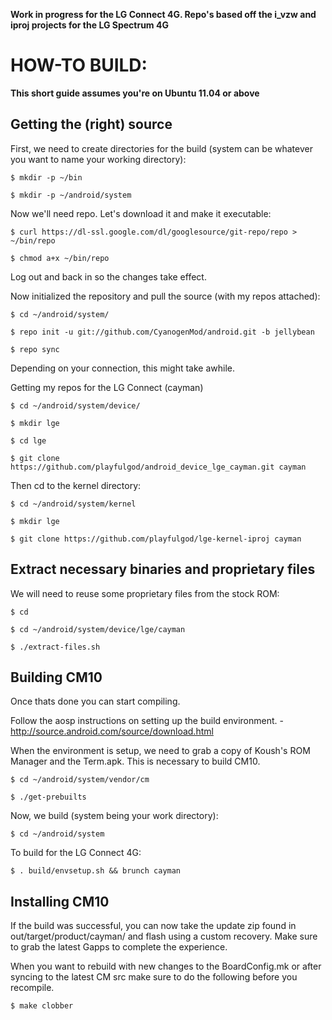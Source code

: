 **Work in progress for the LG Connect 4G. Repo's based off the i_vzw and iproj projects for the LG Spectrum 4G**


HOW-TO BUILD:
=============

**This short guide assumes you're on Ubuntu 11.04 or above**

Getting the (right) source
--------------------------

First, we need to create directories for the build (system can be whatever you want to name your working directory):

    $ mkdir -p ~/bin

    $ mkdir -p ~/android/system

Now we'll need repo. Let's download it and make it executable:

    $ curl https://dl-ssl.google.com/dl/googlesource/git-repo/repo > ~/bin/repo

    $ chmod a+x ~/bin/repo

Log out and back in so the changes take effect.

Now initialized the repository and pull the source (with my repos attached):

    $ cd ~/android/system/
    
    $ repo init -u git://github.com/CyanogenMod/android.git -b jellybean
    
    $ repo sync

Depending on your connection, this might take awhile.

Getting my repos for the LG Connect (cayman)
	
	$ cd ~/android/system/device/

	$ mkdir lge

	$ cd lge

	$ git clone https://github.com/playfulgod/android_device_lge_cayman.git cayman

Then cd to the kernel directory:

	$ cd ~/android/system/kernel

	$ mkdir lge

	$ git clone https://github.com/playfulgod/lge-kernel-iproj cayman

Extract necessary binaries and proprietary files 
------------------------------------------------

We will need to reuse some proprietary files from the stock ROM:

    $ cd
    
    $ cd ~/android/system/device/lge/cayman
    
    $ ./extract-files.sh

Building CM10
-------------
Once thats done you can start compiling.

Follow the aosp instructions on setting up the build environment. - http://source.android.com/source/download.html

When the environment is setup, we need to grab a copy of Koush's ROM Manager and the Term.apk. This is necessary to build CM10.

    $ cd ~/android/system/vendor/cm

    $ ./get-prebuilts

Now, we build (system being your work directory):

    $ cd ~/android/system

To build for the LG Connect 4G:
    
    $ . build/envsetup.sh && brunch cayman


Installing CM10
---------------
If the build was successful, you can now take the update zip found in out/target/product/cayman/ and flash using a custom recovery. Make sure to grab the latest Gapps to complete the experience.

When you want to rebuild with new changes to the BoardConfig.mk or after syncing to the latest CM src make sure to do the following before you recompile.

    $ make clobber




